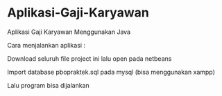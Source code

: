 # Aplikasi-Gaji-Karyawan
Aplikasi Gaji Karyawan Menggunakan Java

Cara menjalankan aplikasi :

Download seluruh file project ini lalu open pada netbeans

Import database pbopraktek.sql pada mysql (bisa menggunakan xampp)

Lalu program bisa dijalankan
